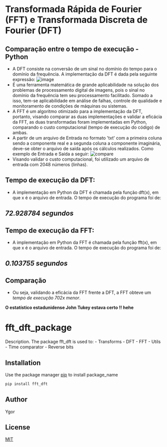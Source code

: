 # Transformada Rápida de Fourier (FFT) e Transformada Discreta de Fourier (DFT)
## Comparação entre o tempo de execução - Python
- A DFT consiste na conversão de um sinal no domínio do tempo  para o domínio da frequência. A implementação da DFT é dada pela seguinte expressão:
![image](https://user-images.githubusercontent.com/77367268/198637281-96124425-b399-4e17-8c28-f0863575f768.png)
- É uma ferramenta matemática de grande aplicabilidade na solução dos problemas de processamento digital de imagens, pois o sinal no domínio da frequência tem seu processamento facilitado. Somado a isso, tem-se aplicabilidade em análise de falhas, controle de qualidade e monitoramento de condições de máquinas ou sistemas.
- A FFT é um algoritmo otimizado para a implementação da DFT, portanto, visando comparar as duas implementações e validar a eficácia da FFT, as duas transformadas foram implementadas em Python, comparando o custo computacional (tempo de execução do código) de ambas.
- A partir de um arquivo de Entrada no formato 'txt' com a primeira coluna sendo a componente real e a segunda coluna a componente imaginária, deve-se obter o arquivo de saída após os cálculos realizados. Como exemplo de Entrada e Saída a seguir:
![compare](https://user-images.githubusercontent.com/77367268/198651509-f22dc8ad-9598-42f2-bc8d-ef1a22a24129.png)
- Visando validar o custo computacional, foi utilizado um arquivo de entrada com 2048 números (linhas).  

## Tempo de execução da DFT:
- A implementação em Python da DFT é chamada pela função dft(x), em que x é o arquivo de entrada. O tempo de execução do programa foi de: 
## *72.928784 segundos*

## Tempo de execução da FFT:
- A implementação em Python da FFT é chamada pela função fft(x), em que x é o arquivo de entrada. O tempo de execução do programa foi de: 
## *0.103755 segundos*

## Comparação
- Ou seja, validando a eficácia da FFT frente a DFT, a FFT obteve um *tempo de execução 702x menor*.

**O estatístico estadunidense John Tukey estava certo !! hehe**

# fft_dft_package

Description. 
The package fft_dft is used to:
	- Transforms
		- DFT
		- FFT
	- Utils
		- Time comparator
		- Reverse bits
## Installation

Use the package manager [pip](https://pip.pypa.io/en/stable/) to install package_name

```bash
pip install fft_dft
```

## Author
Ygor

## License
[MIT](https://choosealicense.com/licenses/mit/)






